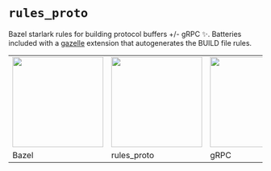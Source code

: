 # `rules_proto`

Bazel starlark rules for building protocol buffers +/- gRPC :sparkles:.
Batteries included with a [gazelle](https://github.com/bazelbuild/bazel-gazelle)
extension that autogenerates the BUILD file rules. 

<table border="0"><tr>
<td><img src="https://bazel.build/images/bazel-icon.svg" height="180"/></td>
<td><img src="https://github.com/pubref/rules_protobuf/blob/master/images/wtfcat.png" height="180"/></td>
<td><img src="https://avatars2.githubusercontent.com/u/7802525?v=4&s=400" height="180"/></td>
</tr><tr>
<td>Bazel</td>
<td>rules_proto</td>
<td>gRPC</td>
</tr></table>
